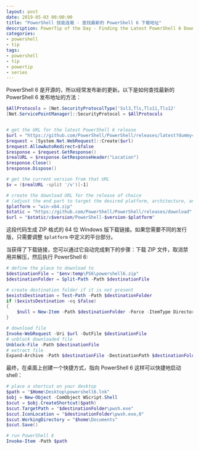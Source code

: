 ```yaml
---
layout: post
date: 2019-05-03 00:00:00
title: "PowerShell 技能连载 - 查找最新的 PowerShell 6 下载地址"
description: PowerTip of the Day - Finding the Latest PowerShell 6 Download URL
categories:
- powershell
- tip
tags:
- powershell
- tip
- powertip
- series
---
```

PowerShell 6 是开源的，所以经常发布新的更新。以下是如何查找最新的 PowerShell 6 发布地址的方法：

```powershell
$AllProtocols = [Net.SecurityProtocolType]'Ssl3,Tls,Tls11,Tls12'
[Net.ServicePointManager]::SecurityProtocol = $AllProtocols


# get the URL for the latest PowerShell 6 release
$url = "https://github.com/PowerShell/PowerShell/releases/latest?dummy=$(Get-Random)"
$request = [System.Net.WebRequest]::Create($url)
$request.AllowAutoRedirect=$false
$response = $request.GetResponse()
$realURL = $response.GetResponseHeader("Location")
$response.Close()
$response.Dispose()

# get the current version from that URL
$v = ($realURL -split '/v')[-1]

# create the download URL for the release of choice
# (adjust the end part to target the desired platform, architecture, and package format)
$platform = "win-x64.zip"
$static = "https://github.com/PowerShell/PowerShell/releases/download"
$url = "$static/v$version/PowerShell-$version-$platform"
```

这段代码生成 ZIP 格式的 64 位 Windows 版下载链接。如果您需要不同的发行版，只需要调整 `$platform` 中定义的平台部分。

当获得了下载链接，您可以通过它自动完成剩下的步骤：下载 ZIP 文件，取消禁用并解压，然后执行 PowerShell 6:

```powershell
# define the place to download to
$destinationFile = "$env:temp\PS6\powershell6.zip"
$destinationFolder = Split-Path -Path $destinationFile

# create destination folder if it is not present
$existsDestination = Test-Path -Path $destinationFolder
if ($existsDestination -eq $false)
{
    $null = New-Item -Path $destinationFolder -Force -ItemType Directory
}

# download file
Invoke-WebRequest -Uri $url -OutFile $destinationFile
# unblock downloaded file
Unblock-File -Path $destinationFile
# extract file
Expand-Archive -Path $destinationFile -DestinationPath $destinationFolder -Force
```

最终，在桌面上创建一个快捷方式，指向 PowerShell 6 这样可以快捷地启动 shell：

```powershell
# place a shortcut on your desktop
$path = "$Home\Desktop\powershell6.lnk"
$obj = New-Object -ComObject WScript.Shell
$scut = $obj.CreateShortcut($path)
$scut.TargetPath = "$destinationFolder\pwsh.exe"
$scut.IconLocation = "$destinationFolder\pwsh.exe,0"
$scut.WorkingDirectory = "$home\Documents"
$scut.Save()

# run PowerShell 6
Invoke-Item -Path $path
```

<!--本文国际来源：[Finding the Latest PowerShell 6 Download URL](https://community.idera.com/database-tools/powershell/powertips/b/tips/posts/finding-the-latest-powershell-6-download-url)-->

